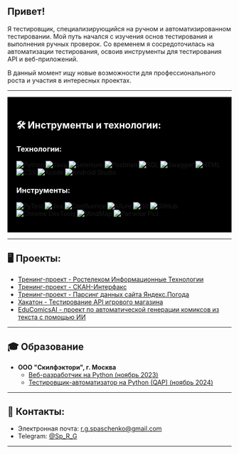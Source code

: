 ## Привет!

Я тестировщик, специализирующийся на ручном и автоматизированном тестировании. Мой путь начался с изучения основ тестирования и выполнения ручных проверок. Со временем я сосредоточилась на автоматизации тестирования, освоив инструменты для тестирования API и веб-приложений.

В данный момент ищу новые возможности для профессионального роста и участия в интересных проектах.

---

<div style="background-color: black; padding: 20px; color: white;">

## 🛠 Инструменты и технологии:

### Технологии:

<a href="https://www.python.org" style="text-decoration: none;"><img src="https://img.shields.io/badge/-Python-464646?style=flat-square&logo=python" alt="Python"></a>
<a href="https://www.java.com" style="text-decoration: none;"><img src="https://img.shields.io/badge/-Java-464646?style=flat-square&logo=openjdk" alt="Java"></a>
<a href="https://www.selenium.dev" style="text-decoration: none;"><img src="https://img.shields.io/badge/-Selenium-464646?style=flat-square&logo=selenium" alt="Selenium"></a>
<a href="https://www.postman.com" style="text-decoration: none;"><img src="https://img.shields.io/badge/-Postman-464646?style=flat-square&logo=postman" alt="Postman"></a>
<a href="https://www.postgresql.org" style="text-decoration: none;"><img src="https://img.shields.io/badge/-SQL-464646?style=flat-square&logo=postgresql" alt="SQL"></a>
<a href="https://swagger.io" style="text-decoration: none;"><img src="https://img.shields.io/badge/-Swagger-464646?style=flat-square&logo=swagger" alt="Swagger"></a>
<a href="https://developer.mozilla.org/ru/docs/Web/HTML" style="text-decoration: none;"><img src="https://img.shields.io/badge/-HTML-464646?style=flat-square&logo=html5" alt="HTML"></a>
<a href="https://developer.mozilla.org/ru/docs/Web/CSS" style="text-decoration: none;"><img src="https://img.shields.io/badge/-CSS-464646?style=flat-square&logo=css3" alt="CSS"></a>
<a href="https://developer.apple.com/xcode/" style="text-decoration: none;"><img src="https://img.shields.io/badge/-Xcode-464646?style=flat-square&logo=xcode" alt="Xcode"></a>
<a href="https://developer.android.com/studio" style="text-decoration: none;"><img src="https://img.shields.io/badge/-Android_Studio-464646?style=flat-square&logo=android" alt="Android Studio"></a>

### Инструменты:

<a href="https://docs.pytest.org/en/stable/" style="text-decoration: none;"><img src="https://img.shields.io/badge/-PyTest-464646?style=flat-square&logo=pytest" alt="PyTest"></a>
<a href="https://www.atlassian.com/software/jira" style="text-decoration: none;"><img src="https://img.shields.io/badge/-Jira-464646?style=flat-square&logo=jira" alt="Jira"></a>
<a href="https://www.atlassian.com/software/confluence" style="text-decoration: none;"><img src="https://img.shields.io/badge/-Confluence-464646?style=flat-square&logo=confluence" alt="Confluence"></a>
<a href="https://qameta.io/allure-report/" style="text-decoration: none;"><img src="https://img.shields.io/badge/-Allure-464646?style=flat-square&logo=allurereport" alt="Allure"></a>
<a href="https://git-scm.com" style="text-decoration: none;"><img src="https://img.shields.io/badge/-Git-464646?style=flat-square&logo=git" alt="Git"></a>
<a href="https://github.com" style="text-decoration: none;"><img src="https://img.shields.io/badge/-GitHub-464646?style=flat-square&logo=github" alt="GitHub"></a>
<a href="https://developer.chrome.com/docs/devtools/" style="text-decoration: none;"><img src="https://img.shields.io/badge/-Chrome%20DevTools-464646?style=flat-square&logo=googlechrome" alt="Chrome DevTools"></a>
<a href="https://coggle.it" style="text-decoration: none;"><img src="https://img.shields.io/badge/-MindMap-464646?style=flat-square&logo=mind" alt="MindMap"></a>
<a href="https://github.com/microsoft/pict" style="text-decoration: none;"><img src="https://img.shields.io/badge/-Pairwise%20Pict-464646?style=flat-square&logo=pict" alt="Pairwise Pict"></a>

</div>


---

## 🖥️ Проекты:

- [Тренинг-проект - Ростелеком Информационные Технологии](https://github.com/SpaRegina/Rostelecom.git)
- [Тренинг-проект - СКАН-Интерфакс](https://github.com/SpaRegina/Scan_interfax.git)
- [Тренинг-проект - Парсинг данных сайта Яндекс.Погода](https://github.com/SpaRegina/Yandex.Weather-website-data-parser.git)
- [Хакатон - Тестирование API игрового магазина](https://github.com/SpaRegina/Bug_Hunters.git)
- [EduComicsAI - проект по автоматической генерации комиксов из текста с помощью ИИ](https://github.com/SpaRegina/Education_Comics_AI.git)

---

## 🎓 Образование

- **ООО "Скилфэктори", г. Москва**
  - [Веб-разработчик на Python (ноябрь 2023)](https://drive.google.com/file/d/1-1cpZwiatxHbslT7GbPrwXMA18kKhTox/view?usp=drive_link)
  - [Тестировщик-автоматизатор на Python (QAP) (ноябрь 2024)](https://drive.google.com/file/d/1pZO5YZrPgXLjRE6ZMou3V4YQ_pc64R0T/view?usp=drive_link)

---

## 📲 Контакты:

- Электронная почта: [r.g.spaschenko@gmail.com](mailto:r.g.spaschenko@gmail.com)
- Telegram: [@Sp_R_G](https://t.me/Sp_R_G)

---

